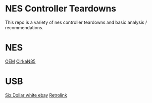 NES Controller Teardowns
===
This repo is a variety of nes controller teardowns and basic analysis / recommendations.

NES
===
[OEM](https://github.com/alex-ong/NESControllerReviews/blob/master/NES/OEM/OEM.md)
[CirkaN85](https://github.com/alex-ong/NESControllerReviews/blob/master/NES/CirkaN85/CirkaN85.md)

USB
===
[Six Dollar white ebay](https://github.com/alex-ong/NESControllerReviews/blob/master/USB/Six-Dollar-ebay/Six-Dollar-ebay.md)
[Retrolink](https://github.com/alex-ong/NESControllerReviews/blob/master/USB/retrolink/Retrolink.md)
